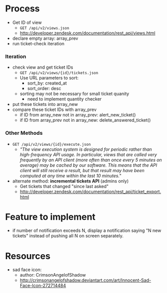 # Process
* Get ID of view
	* `GET /api/v2/views.json`
	* http://developer.zendesk.com/documentation/rest_api/views.html
* declare empty array: array_prev
* run ticket-check iteration

### Iteration
* check view and get ticket IDs
 	* `GET /api/v2/views/{id}/tickets.json`
	* Use URL parameters to sort:
		* sort_by: created_at
		* sort_order: desc
	* sorting may not be necessary for small ticket quanity
		* need to implement quantity checker
* put these tickets into array_new
* compare these ticket IDs with array_prev
	* if ID from array_new not in array_prev: alert_new_ticket()
	* if ID from array_prev not in array_new: delete_answered_ticket()
		
		
		

### Other Methods		
* `GET /api/v2/views/{id}/execute.json`
	* *"The view execution system is designed for periodic rather than high-frequency API usage. In particular, views that are called very frequently by an API client (more often than once every 5 minutes on average) may be cached by our software. This means that the API client will still receive a result, but that result may have been computed at any time within the last 10 minutes."*		
* alternate method: **incremental tickets API** (admins only)
	* Get tickets that changed "since last asked"
	* http://developer.zendesk.com/documentation/rest_api/ticket_export.html

# Feature to implement
* if number of notification exceeds N, display a notification saying "N new tickets" instead of pushing all N on screen separately.

# Resources
* sad face icon:
	* author: CrimsonAngelofShadow
	* http://crimsonangelofshadow.deviantart.com/art/Innocent-Sad-Face-Icon-272714484
	
